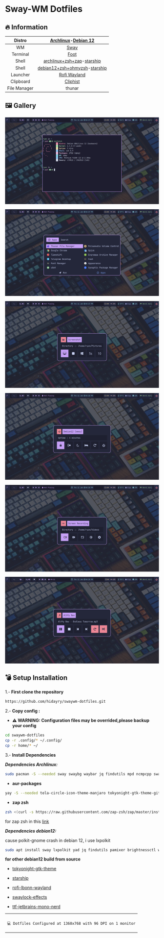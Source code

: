 # Sway-WM Dotfiles

## 🔥 Information

|    Distro    |            [Archlinux](https://archlinux.org/)-[Debian 12](https://debian.org/)             |
| :----------: | :-----------------------------------------------------------------------------------------: |
|      WM      |                                 [Sway](https://swaywm.org/)                                 |
|   Terminal   |                           [Foot](https://codeberg.org/dnkl/foot)                            |
|    Shell     |        [archlinux+zsh+zap](https://www.zapzsh.org/)-[starship](https://starship.rs/)        |
|    Shell     | [debian12+zsh+ohmyzsh](https://github.com/ohmyzsh/ohmyzsh)-[starship](https://starship.rs/) |
|   Launcher   |                        [Rofi Wayland](https://github.com/lbonn/rofi)                        |
|  Clipboard   |                       [Cliphist](https://github.com/sentriz/cliphist)                       |
| File Manager |                                           thunar                                            |

## 🖼️ Gallery

![ss](./ss/1.png)

![ss](./ss/2.png)

![ss](./ss/3.png)

![ss](./ss/4.png)

![ss](./ss/5.png)

![ss](./ss/6.png)

## 💣 Setup Installation

1.- <b>First clone the repository</b>

```sh
https://github.com/hidayry/swaywm-dotfiles.git
```

2.- <b>Copy config :</b>

- **⚠️ WARNING: Configuration files may be overrided,please backup your config**

```sh
cd swaywm-dotfiles
cp -r .config/* ~/.config/
cp -r home/* ~/
```

3.- <b>Install Dependencies</b>

**_Dependencies Archlinux:_**

```sh
sudo pacman -S --needed sway swaybg waybar jq findutils mpd ncmpcpp swayidle wf-recorder dmenu brightnessctl mako cliphist grim slurp pamixer polkit-gnome starship xdg-user-dirs xdg-utils gvfs gvfs-mtp gvfs-nfs wl-clipboard playerctl foot network-manager-applet grimshot yad xdg-desktop-portal-wlr
```

- **aur-packages**

```sh
yay -S --needed tela-circle-icon-theme-manjaro tokyonight-gtk-theme-git wl-clipboard-history-git ttf-jetbrains-mono-nerd mpdris2 rofi-lbonn-wayland swaylock-effects nwg-look
```

- **zap zsh**

```sh
zsh <(curl -s https://raw.githubusercontent.com/zap-zsh/zap/master/install.zsh) --branch release-v1
```

for zap zsh in this [link](https://github.com/zap-zsh/zap)

**_Dependencies debian12:_**

cause polkit-gnome crash in debian 12, i use lxpolkit

```sh
sudo apt install sway lxpolkit yad jq findutils pamixer brightnessctl wf-recorder grim slurp grimshot wl-clipboard swayidle waybar mako-notifier mpdris2 mpd ncmpcpp suckless-tools xdg-user-dirs playerctl foot network-manager-gnome xdg-utils papirus-icon-theme libplayerctl-dev gir1.2-playerctl-2.0 zsh zsh-autosuggestions zsh-syntax-highlighting xdg-desktop-portal-wlr
```

**for other debian12 build from source**

- [tokyonight-gtk-theme](https://github.com/Fausto-Korpsvart/Tokyo-Night-GTK-Theme)

- [starship](https://starship.rs/)

- [rofi-lbonn-wayland](https://github.com/lbonn/rofi)

- [swaylock-effects](https://github.com/mortie/swaylock-effects)

- [ttf-jetbrains-mono-nerd](https://github.com/ryanoasis/nerd-fonts)

<table align="center">
   <tr>
      <th align="center">
      </th>
   </tr>
   <tr>
      <td align="center">

    💻 Dotfiles Configured at 1360x768 with 96 DPI on 1 monitor

   </tr>
   </table>
